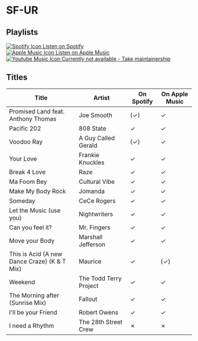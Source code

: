 # SF-UR

## Playlists

[![Spotify Icon](https://user-images.githubusercontent.com/6068259/95839470-57169600-0d43-11eb-89e3-6b80e7c64339.png "Listen on Spotify") Listen on Spotify](https://open.spotify.com/playlist/5PnixK1xU6OcuZfGDR6US4)  
[![Apple Music Icon](https://user-images.githubusercontent.com/6068259/95839328-2fbfc900-0d43-11eb-896b-78ba8d0f56da.png "Listen on Apple Music") Listen on Apple Music](https://itunes.apple.com/de/playlist/pl.c4f19686b2e9436087e5c221d1b4e242)  
[![Youtube Music Icon](https://user-images.githubusercontent.com/6068259/95839482-5a118680-0d43-11eb-97f5-21338bca84df.png "Listen on Youtube Music") Currently not available - Take maintainership](https://github.com/MarauderXtreme/video-game-radiostation-playlists/fork)

## Titles

| Title                                        | Artist                 | On Spotify | On Apple Music |
| -------------------------------------------- | ---------------------- | ---------- | -------------- |
| Promised Land feat. Anthony Thomas           | Joe Smooth             | (✓)        | ✓              |
| Pacific 202                                  | 808 State              | ✓          | ✓              |
| Voodoo Ray                                   | A Guy Called Gerald    | (✓)        | ✓              |
| Your Love                                    | Frankie Knuckles       | ✓          | ✓              |
| Break 4 Love                                 | Raze                   | ✓          | ✓              |
| Ma Foom Bey                                  | Cultural Vibe          | ✓          | ✓              |
| Make My Body Rock                            | Jomanda                | ✓          | ✓              |
| Someday                                      | CeCe Rogers            | ✓          | ✓              |
| Let the Music (use you)                      | Nightwriters           | ✓          | ✓              |
| Can you feel it?                             | Mr. Fingers            | ✓          | ✓              |
| Move your Body                               | Marshall Jefferson     | ✓          | ✓              |
| This is Acid (A new Dance Craze) (K & T Mix) | Maurice                | ✓          | (✓)            |
| Weekend                                      | The Todd Terry Project | ✓          | ✓              |
| The Morning after (Sunrise Mix)              | Fallout                | ✓          | ✓              |
| I'll be your Friend                          | Robert Owens           | ✓          | ✓              |
| I need a Rhythm                              | The 28th Street Crew   | ✗          | ✗              |
